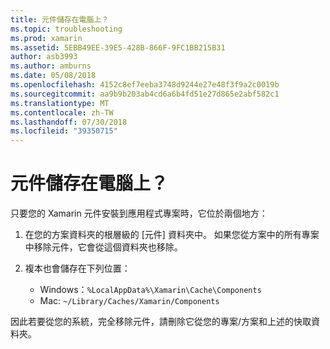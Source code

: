 ```yaml
---
title: 元件儲存在電腦上？
ms.topic: troubleshooting
ms.prod: xamarin
ms.assetid: 5EBB49EE-39E5-428B-866F-9FC1BB215B31
author: asb3993
ms.author: amburns
ms.date: 05/08/2018
ms.openlocfilehash: 4152c8ef7eeba3748d9244e27e48f3f9a2c0019b
ms.sourcegitcommit: aa9b9b203ab4cd6a6b4fd51e27d865e2abf582c1
ms.translationtype: MT
ms.contentlocale: zh-TW
ms.lasthandoff: 07/30/2018
ms.locfileid: "39350715"
---
```

# <a name="where-are-the-components-stored-on-my-machine"></a>元件儲存在電腦上？

只要您的 Xamarin 元件安裝到應用程式專案時，它位於兩個地方：

1. 在您的方案資料夾的根層級的 [元件] 資料夾中。 如果您從方案中的所有專案中移除元件，它會從這個資料夾也移除。

2. 複本也會儲存在下列位置：
    - Windows：`%LocalAppData%\Xamarin\Cache\Components`
    - Mac: `~/Library/Caches/Xamarin/Components`

因此若要從您的系統，完全移除元件，請刪除它從您的專案/方案和上述的快取資料夾。
